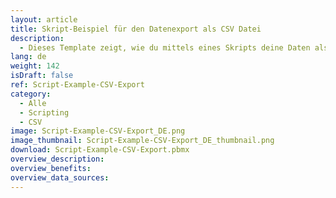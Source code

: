 ```yaml
---
layout: article
title: Skript-Beispiel für den Datenexport als CSV Datei
description: 
  - Dieses Template zeigt, wie du mittels eines Skripts deine Daten als CSV Datei exportieren kannst.
lang: de
weight: 142
isDraft: false
ref: Script-Example-CSV-Export
category:
  - Alle
  - Scripting
  - CSV
image: Script-Example-CSV-Export_DE.png
image_thumbnail: Script-Example-CSV-Export_DE_thumbnail.png
download: Script-Example-CSV-Export.pbmx
overview_description:
overview_benefits:
overview_data_sources:
---
```

